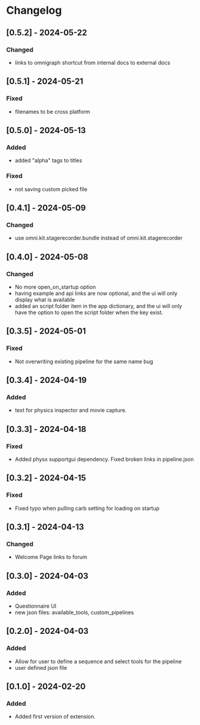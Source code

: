 # Changelog
## [0.5.2] - 2024-05-22
### Changed
- links to omnigraph shortcut from internal docs to external docs

## [0.5.1] - 2024-05-21
### Fixed
- filenames to be cross platform

## [0.5.0] - 2024-05-13
### Added
- added "alpha" tags to titles

### Fixed
- not saving custom picked file

## [0.4.1] - 2024-05-09
### Changed
- use omni.kit.stagerecorder.bundle instead of omni.kit.stagerecorder

## [0.4.0] - 2024-05-08
### Changed
- No more open_on_startup option
- having example and api links are now optional, and the ui will only display what is available
- added an script folder item in the app dictionary, and the ui will only have the option to open the script folder when the key exist.

## [0.3.5] - 2024-05-01
### Fixed
- Not overwriting existing pipeline for the same name bug

## [0.3.4] - 2024-04-19
### Added
- text for physics inspector and movie capture.

## [0.3.3] - 2024-04-18
### Fixed
- Added physx supportgui dependency. Fixed broken links in pipeline.json

## [0.3.2] - 2024-04-15
### Fixed
- Fixed typo when pulling carb setting for loading on startup

## [0.3.1] - 2024-04-13
### Changed
- Welcome Page links to forum

## [0.3.0] - 2024-04-03
### Added
- Questionnaire UI
- new json files: available_tools, custom_pipelines

## [0.2.0] - 2024-04-03
### Added
- Allow for user to define a sequence and select tools for the pipeline
- user defined json file

## [0.1.0] - 2024-02-20
### Added
- Added first version of extension.
